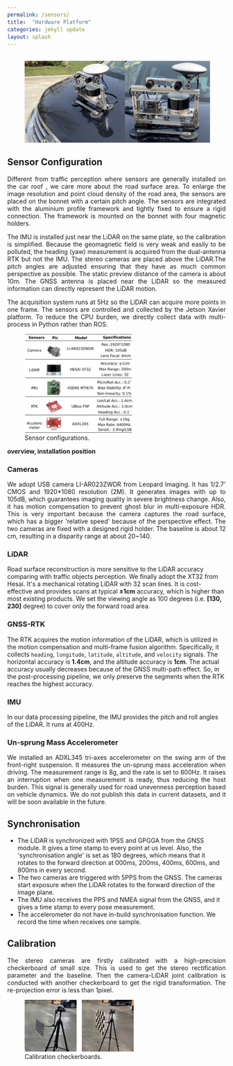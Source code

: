 ```yaml
---
permalink: /sensors/
title:  "Hardware Platform"
categories: jekyll update
layout: splash
---
```


<br>
<figure class="align-center" style="width: 85%; margin-top: 0;">
  <a href="/assets/images/platform.jpg">
  <img src="/assets/images/platform.jpg" alt=""></a>
</figure>

## Sensor Configuration
<p style="text-align: justify;">
Different from traffic perception where sensors are generally installed on the car roof , we care more about the road surface area.
To enlarge the image resolution and point cloud density of the road area, the sensors are placed on the bonnet with a certain pitch angle. 
The sensors are integrated with the aluminium profile framework and tightly fixed to ensure a rigid connection. 
The framework is mounted on the bonnet with four magnetic holders.
</p>

<p style="text-align: justify;">
The IMU is installed just near the LiDAR on the same plate, so the calibration is simplified. 
Because the geomagnetic field is very weak and easily to be polluted, the heading (yaw) measurement is acquired from the dual-antenna RTK but not the IMU.
The stereo cameras are placed above the LiDAR.The pitch angles are adjusted ensuring that they have as much common perspective as possible. The static preview distance of the camera is about 10m. 
The GNSS antenna is placed near the LiDAR so the measured information can directly represent the LiDAR motion.
</p>

<p style="text-align: justify;">
The acquisition system runs at 5Hz so the LiDAR can acquire more points in one frame. The sensors are controlled and collected by the Jetson Xavier platform.
To reduce the CPU burden, we directly collect data with multi-process in Python rather than ROS.
</p>

<figure class="align-center" style="width: 50%; margin-top: 0;">
  <a href="/assets/images/sensors.jpg">
  <img src="/assets/images/sensors.jpg" alt=""></a>
  <figcaption>Sensor configurations.</figcaption>
</figure>

**overview, installation position**

### Cameras
<p style="text-align: justify;">
We adopt USB camera LI-AR023ZWDR from Leopard Imaging. It has 1/2.7' CMOS and 1920*1080 resolution (2M). It generates images with up to 105dB, which guarantees imaging quality in severe brightness change.
Also, it has motion compensation to prevent ghost blur in multi-exposure HDR. This is very important because the camera captures the road surface, which has a bigger 'relative speed' because of the perspective effect. 
The two cameras are fixed with a designed rigid holder. The baseline is about 12 cm, resulting in a disparity range at about 20~140. 
</p>

### LiDAR
Road surface reconstruction is more sensitive to the LiDAR accuracy comparing with traffic objects perception. We finally adopt the XT32 from Hesai. 
It's a mechanical rotating LiDAR with 32 scan lines. It is cost-effective and provides scans at typical **&plusmn;1cm** accuracy, which is higher than most existing products.
We set the viewing angle as 100 degrees (i.e. **[130, 230]** degree) to cover only the forward road area. 

### GNSS-RTK
The RTK acquires the motion information of the LiDAR, which is utilized in the motion compensation and multi-frame fusion algorithm. 
Specifically, it collects `heading`, `longitude`, `latitude`, `altitude`, and `velocity` signals. The horizontal accuracy is **1.4cm**, and the altitude accuracy is **1cm**.
The actual accuracy usually decreases because of the GNSS multi-path effect. So, in the post-processing pipeline, we only preserve the segments when the RTK reaches the highest accuracy.

### IMU
In our data processing pipeline, the IMU provides the pitch and roll angles of the LiDAR. It runs at 400Hz. 

### Un-sprung Mass Accelerometer
<p style="text-align: justify;">
We installed an ADXL345 tri-axes accelerometer on the swing arm of the front-right suspension. It measures the un-sprung mass acceleration when driving.
The measurement range is 8g, and the rate is set to 800Hz. It raises an interruption when one measurement is ready, thus reducing the host burden. 
This signal is generally used for road unevenness perception based on vehicle dynamics. We do not publish this data in current datasets, and it will be soon available in the future.
</p>


## Synchronisation
- The LiDAR is synchronized with 1PSS and GPGGA from the GNSS module. It gives a time stamp to every point at us level.
Also, the 'synchronisation angle' is set as 180 degrees, which means that it rotates to the forward direction at 000ms, 200ms, 400ms, 600ms, and 800ms in every second.
- The two cameras are triggered with 5PPS from the GNSS. The cameras start exposure when the LiDAR rotates to the forward direction of the image plane. 
- The IMU also receives the PPS and NMEA signal from the GNSS, and it gives a time stamp to every pose measurement. 
- The accelerometer do not have in-build synchronisation function. We record the time when receives one sample.   

## Calibration
<p style="text-align: justify;">
The stereo cameras are firstly calibrated with a high-precision checkerboard of small size. This is used to get the stereo rectification parameter and the baseline. 
Then the camera-LiDAR joint calibration is conducted with another checkerboard to get the rigid transformation. The re-projection error is less than 1pixel.
</p>

<figure class="align-center" style="width: 50%; margin-top: 0;">
  <a href="/assets/images/calibration.png">
  <img src="/assets/images/calibration.png" alt=""></a>
  <figcaption>Calibration checkerboards.</figcaption>
</figure>


